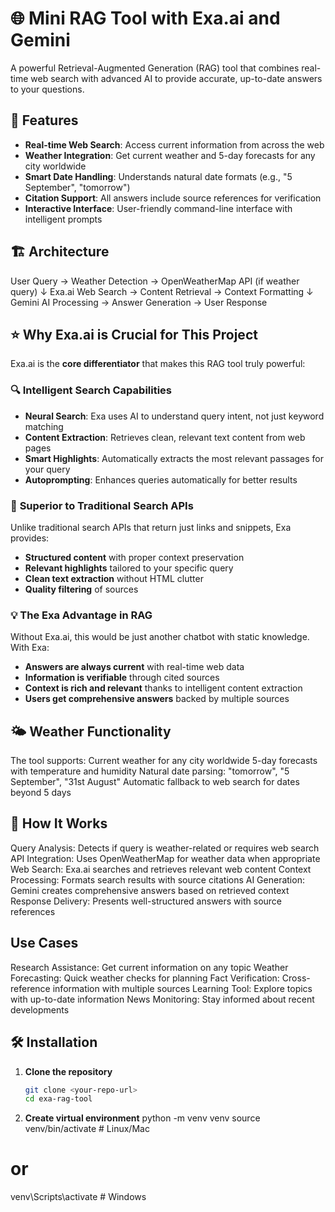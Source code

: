 # 🌐 Mini RAG Tool with Exa.ai and Gemini

A powerful Retrieval-Augmented Generation (RAG) tool that combines real-time web search with advanced AI to provide accurate, up-to-date answers to your questions.

## 🚀 Features

- **Real-time Web Search**: Access current information from across the web
- **Weather Integration**: Get current weather and 5-day forecasts for any city worldwide
- **Smart Date Handling**: Understands natural date formats (e.g., "5 September", "tomorrow")
- **Citation Support**: All answers include source references for verification
- **Interactive Interface**: User-friendly command-line interface with intelligent prompts

## 🏗️ Architecture
 User Query → Weather Detection → OpenWeatherMap API (if weather query)
↓
Exa.ai Web Search → Content Retrieval → Context Formatting
↓
Gemini AI Processing → Answer Generation → User Response




## ⭐ Why Exa.ai is Crucial for This Project

Exa.ai is the **core differentiator** that makes this RAG tool truly powerful:

### 🔍 **Intelligent Search Capabilities**
- **Neural Search**: Exa uses AI to understand query intent, not just keyword matching
- **Content Extraction**: Retrieves clean, relevant text content from web pages
- **Smart Highlights**: Automatically extracts the most relevant passages for your query
- **Autoprompting**: Enhances queries automatically for better results

### 🎯 **Superior to Traditional Search APIs**
Unlike traditional search APIs that return just links and snippets, Exa provides:
- **Structured content** with proper context preservation
- **Relevant highlights** tailored to your specific query
- **Clean text extraction** without HTML clutter
- **Quality filtering** of sources

### 💡 **The Exa Advantage in RAG**
Without Exa.ai, this would be just another chatbot with static knowledge. With Exa:
- **Answers are always current** with real-time web data
- **Information is verifiable** through cited sources
- **Context is rich and relevant** thanks to intelligent content extraction
- **Users get comprehensive answers** backed by multiple sources


## 🌤️ Weather Functionality
The tool supports:
Current weather for any city worldwide
5-day forecasts with temperature and humidity
Natural date parsing: "tomorrow", "5 September", "31st August"
Automatic fallback to web search for dates beyond 5 days

## 🔧 How It Works
Query Analysis: Detects if query is weather-related or requires web search
API Integration: Uses OpenWeatherMap for weather data when appropriate
Web Search: Exa.ai searches and retrieves relevant web content
Context Processing: Formats search results with source citations
AI Generation: Gemini creates comprehensive answers based on retrieved context
Response Delivery: Presents well-structured answers with source references

## Use Cases
Research Assistance: Get current information on any topic
Weather Forecasting: Quick weather checks for planning
Fact Verification: Cross-reference information with multiple sources
Learning Tool: Explore topics with up-to-date information
News Monitoring: Stay informed about recent developments


## 🛠️ Installation

1. **Clone the repository**
   ```bash
   git clone <your-repo-url>
   cd exa-rag-tool

2. **Create virtual environment**
python -m venv venv
source venv/bin/activate  # Linux/Mac
# or
venv\Scripts\activate     # Windows